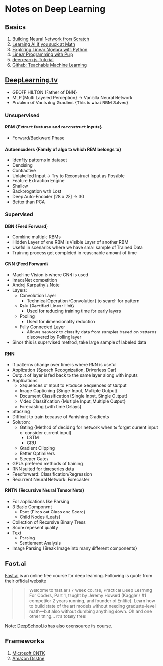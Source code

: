 
# Notes on Deep Learning

## Basics
1. [Building Neural Network from Scratch](https://thecodacus.com/neural-network-scratch-python-no-libraries/)
1. [Learning AI if you suck at Math](https://hackernoon.com/learning-ai-if-you-suck-at-math-p4-tensors-illustrated-with-cats-27f0002c9b32)
1. [Exploring Linear Algebra with Python](https://mubaris.com/2017-09-25/exploring-linear-algebra-with-python)
1. [Linear Programming with Pulp](http://benalexkeen.com/linear-programming-with-python-and-pulp/)
1. [deeplearn.js Tutorial](https://deeplearnjs.org/docs/tutorials/intro.html)
1. [Github: Teachable Machine Learning](https://github.com/googlecreativelab/teachable-machine)

## [DeepLearning.tv](https://www.youtube.com/watch?v=b99UVkWzYTQ)

- GEOFF HILTON {Father of DNN}
- MLP {Multi Layered Perceptron} -> Vanialla Neural Network
- Problem of Vanishing Gradient {This is what RBM Solves}

### Unsupervised

#### RBM {Extract features and reconstruct inputs}

- Forward/Backward Phase

#### Autoencoders {Family of algo to which RBM belongs to}

- Idenfity patterns in dataset
- Denoising
- Contractive
- Unlabelled Input -> Try to Reconstruct Input as Possible
- Feature Extraction Engine
- Shallow
- Backprogation with Lost
- Deep Auto-Encoder [28 x 28] -> 30
- Better than PCA

### Supervised

#### DBN {Feed Forward}

- Combine multiple RBMs
- Hidden Layer of one RBM is Visible Layer of another RBM
- Useful in scenarios where we have small sample of Trained Data
- Training process get completed in reasonable amount of time

#### CNN {Feed Forward}

- Machine Vision is where CNN is used
- ImageNet competition
- [Andrej Karpathy's Note](http://cs231n.github.io/)
- Layers:
    - Convolution Layer
        - Technical Operation {Convolution} to search for pattern
    - Relu {Rectified Linear Unit}
        - Used for reducing training time for early layers
    - Pooling
        - Used for dimensionality reduction
    - Fully Connected Layer
        - Allows network to classify data from samples based on patterns discovered by Polling layer
- Since this is supervised method, take large sample of labeled data

#### RNN

- If patterns change over time is where RNN is useful
- Application {Speech Recognization, Driverless Car}
- Output of layer is fed back to the same layer along with inputs
- Applications
    - Sequences of Input to Produce Sequences of Output
    - Image Captioning {Singel Input, Multiple Output}
    - Document Classification {Single Input, Single Output}
    - Video Classification {Multiple Input, Multiple Output}
    - Forecasting {with time Delays}
- Stacking
- Difficult to train because of Vanishing Gradients
- Solution:
    - Gating {Method of deciding for network when to forget current input or consider current input}
        - LSTM
        - GRU
    - Gradient Clipping
    - Better Optimizers
    - Steeper Gates
- GPUs prefered methods of training
- RNN suited for timeseries data
- Feedforward: Classification/Regression
- Recurrent Neural Network: Forecaster

#### RNTN {Recursive Neural Tensor Nets}

- For applications like Parsing
- 3 Basic Component
    - Root {Fires out Class and Score}
    - Child Nodes {Leafs}
- Collection of Recursive Binary Tress
- Score repesent quality
- Text
    - Parsing
    - Sentiement Analysis
- Image Parsing {Break Image into many different components}

## Fast.ai

[Fast.ai](http://course.fast.ai/index.html) is an online free course for deep learning. Following is quote from their official website

>>Welcome to fast.ai's 7 week course, Practical Deep Learning For Coders, Part 1, taught by Jeremy Howard (Kaggle's #1 competitor 2 years running, and founder of Enlitic). Learn how to build state of the art models without needing graduate-level math—but also without dumbing anything down. Oh and one other thing... it's totally free!

Note: [DeepSchool.io](https://github.com/sachinruk/deepschool.io) has also opensource its course.

## Frameworks

1. [Microsoft CNTK](https://www.youtube.com/watch?v=pl-kbFJ1KzU)
1. [Amazon Dsstne](https://github.com/amzn/amazon-dsstne)
